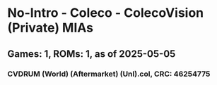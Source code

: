 # No-Intro - Coleco - ColecoVision (Private) MIAs
## Games: 1, ROMs: 1, as of 2025-05-05

### CVDRUM (World) (Aftermarket) (Unl).col, CRC: 46254775

